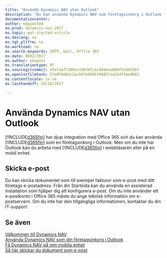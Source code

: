 ```yaml
---
title: "Använda Dynamics NAV utan Outlook"
description: "Du kan använda Dynamics NAV som företagsinkorg i Outlook eftersom det är integrerat med Office 365, men du kan även arbeta utan Outlook i en webbläsare eller på en mobil enhet."
documentationcenter: 
author: edupont04
ms.prod: dynamics-nav-2017
ms.topic: get-started-article
ms.devlang: na
ms.tgt_pltfrm: na
ms.workload: na
ms.search.keywords: SMTP, mail, Office 365
ms.date: 0602/2017
ms.author: edupont
ms.translationtype: HT
ms.sourcegitcommit: 4fefaef7380ac10836fcac404eea006f55d8556f
ms.openlocfilehash: 57e0f660dc2acb67e89db706857aa154f9ae9682
ms.contentlocale: sv-se
ms.lasthandoff: 10/16/2017

---
```

# <a name="using-dynamics-nav-without-outlook"></a>Använda Dynamics NAV utan Outlook
[!INCLUDE[d365fin](includes/d365fin_md.md)] har djup integration med Office 365 och du kan använda [!INCLUDE[d365fin](includes/d365fin_md.md)] som en företagsinkorg i Outlook. Men om du inte har Outlook kan du arbeta med [!INCLUDE[d365fin](includes/d365fin_md.md)] i webbläsaren eller på en mobil enhet.  

## <a name="sending-email"></a>Skicka e-post
Du kan skicka dokumentet som till exempel fakturor som e-post med ditt företags e-postadress. Från din Startsida kan du använda en assisterad installation som hjälper dig att konfigurera e-post. Om du inte använder ett e-postkonto i Office 365 måste du ange teknisk information om e-postservern. Om du inte har den tillgängliga informationen, kontaktar du din IT-support.  


## <a name="see-also"></a>Se även
[Välkommen till Dynamics NAV](index.md)  
[Använda Dynamics NAV som din företagsinkorg i Outlook](madeira-outlook.md)  
[Få Dynamics NAV på min mobila enhet](install-mobile-app.md)  
[Så här skickar du dokument som e-post](ui-how-send-documents-email.md)

